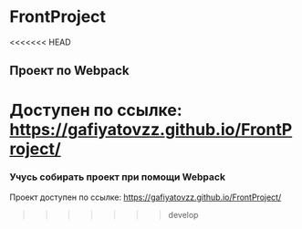 # FrontProject
<<<<<<< HEAD
## Проект по Webpack
Доступен по ссылке: https://gafiyatovzz.github.io/FrontProject/
=======
### Учусь собирать проект при помощи Webpack

Проект доступен по ссылке: https://gafiyatovzz.github.io/FrontProject/
>>>>>>> develop
